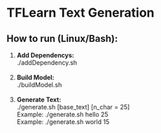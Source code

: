 # TFLearn Text Generation

<h2>How to run (Linux/Bash):</h2>
<ol type="1">
    <li>
        <strong>Add Dependencys:</strong><br>
        ./addDependency.sh<br>
    </li><br>
    <li>
        <strong>Build Model:</strong><br>
        ./buildModel.sh <br>
    </li><br>
    <li>
        <strong>Generate Text:</strong><br>
        ./generate.sh [base_text] [n_char = 25]<br>
        Example: ./generate.sh hello 25 <br>
        Example: ./generate.sh world 15 <br>
    </li><br>
</ol>
